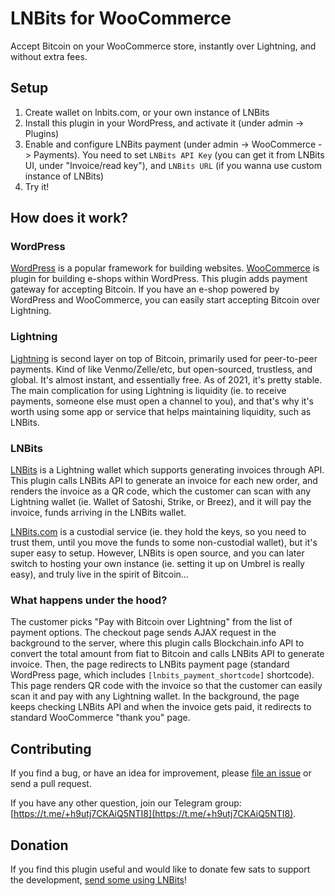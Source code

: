 # LNBits for WooCommerce

Accept Bitcoin on your WooCommerce store, instantly over Lightning, and without extra fees.


## Setup
1. Create wallet on lnbits.com, or your own instance of LNBits
1. Install this plugin in your WordPress, and activate it (under admin -> Plugins)
2. Enable and configure LNBits payment (under admin -> WooCommerce -> Payments). You need to set `LNBits API Key` (you can get it from LNBits UI, under "Invoice/read key"), and `LNBits URL` (if you wanna use custom instance of LNBits)
3. Try it!

## How does it work?

### WordPress

[WordPress](https://wordpress.org/) is a popular framework for building websites. [WooCommerce](https://woocommerce.com/) is plugin for building e-shops within WordPress. This plugin adds payment gateway for accepting Bitcoin. If you have an e-shop powered by WordPress and WooCommerce, you can easily start accepting Bitcoin over Lightning.

### Lightning

[Lightning](https://en.wikipedia.org/wiki/Lightning_Network) is second layer on top of Bitcoin, primarily used for peer-to-peer payments. Kind of like Venmo/Zelle/etc, but open-sourced, trustless, and global. It's almost instant, and essentially free. As of 2021, it's pretty stable. The main complication for using Lightning is liquidity (ie. to receive payments, someone else must open a channel to you), and that's why it's worth using some app or service that helps maintaining liquidity, such as LNBits.

### LNBits

[LNBits](https://lnbits.org/) is a Lightning wallet which supports generating invoices through API. This plugin calls LNBits API to generate an invoice for each new order, and renders the invoice as a QR code, which the customer can scan with any Lightning wallet (ie. Wallet of Satoshi, Strike, or Breez), and it will pay the invoice, funds arriving in the LNBits wallet.

[LNBits.com](https://lnbits.com/) is a custodial service (ie. they hold the keys, so you need to trust them, until you move the funds to some non-custodial wallet), but it's super easy to setup. However, LNBits is open source, and you can later switch to hosting your own instance (ie. setting it up on Umbrel is really easy), and truly live in the spirit of Bitcoin...

### What happens under the hood?

The customer picks "Pay with Bitcoin over Lightning" from the list of payment options. The checkout page sends AJAX request in the background to the server, where this plugin calls Blockchain.info API to convert the total amount from fiat to Bitcoin and calls LNBits API to generate invoice. Then, the page redirects to LNBits payment page (standard WordPress page, which includes `[lnbits_payment_shortcode]` shortcode). This page renders QR code with the invoice so that the customer can easily scan it and pay with any Lightning wallet. In the background, the page keeps checking LNBits API and when the invoice gets paid, it redirects to standard WooCommerce "thank you" page.


## Contributing

If you find a bug, or have an idea for improvement, please [file an issue](https://gitlab.com/soverign-individuals/lnbits-for-woocommerce/-/issues/new) or send a pull request.

If you have any other question, join our Telegram group: [https://t.me/+h9utj7CKAiQ5NTI8](https://t.me/+h9utj7CKAiQ5NTI8).



## Donation

If you find this plugin useful and would like to donate few sats to support the development, [send some using LNBits](https://legend.lnbits.com/paywall/YHNaeBc4nG2U4u6zyoHmjv)!
